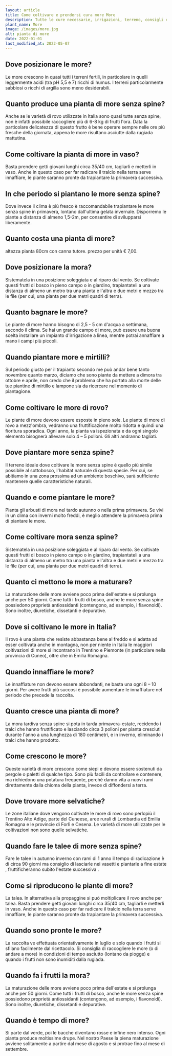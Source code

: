 ```yaml
---
layout: article
title: Come coltivare e prendersi cura more More
description: Tutte le cure necessarie, irrigazioni, terreno, consigli e molto altro sulla coltivazione more More
plant_name: More
image: /images/more.jpg
alt: pianta di more
date: 2022-01-01
last_modified_at: 2022-05-07
---
```


## Dove posizionare le more?

 Le more crescono in quasi tutti i terreni fertili, in particolare in quelli leggermente acidi (tra pH 5,5 e 7) ricchi di humus. I terreni particolarmente sabbiosi o ricchi di argilla sono meno desiderabili.

## Quanto produce una pianta di more senza spine?

Anche se le varietà di rovo utilizzate in Italia sono quasi tutte senza spine, non è infatti possibile raccogliere più di 6-8 kg di frutti l'ora. Data la particolare delicatezza di questo frutto è bene operare sempre nelle ore più fresche della giornata, appena le more risultano asciutte dalla rugiada mattutina.

## Come coltivare la pianta di more in vaso?

Basta prendere getti giovani lunghi circa 35/40 cm, tagliarli e metterli in vaso. Anche in questo caso per far radicare il tralcio nella terra serve innaffiare, le piante saranno pronte da trapiantare la primavera successiva.

## In che periodo si piantano le more senza spine?

Dove invece il clima è più fresco è raccomandabile trapiantare le more senza spine in primavera, lontano dall'ultima gelata invernale. Disporremo le piante a distanza di almeno 1,5-2m, per consentire di svilupparsi liberamente.

## Quanto costa una pianta di more?

altezza pianta 80cm con canna tutore. prezzo per unità € 7,00.

## Dove posizionare la mora?

Sistematela in una posizione soleggiata e al riparo dal vento. Se coltivate questi frutti di bosco in pieno campo o in giardino, trapiantateli a una distanza di almeno un metro tra una pianta e l'altra e due metri e mezzo tra le file (per cui, una pianta per due metri quadri di terra).

## Quanto bagnare le more?

Le piante di more hanno bisogno di 2,5 - 5 cm d'acqua a settimana, secondo il clima. Se hai un grande campo di more, può essere una buona scelta installare un impianto d'irrigazione a linea, mentre potrai annaffiare a mano i campi più piccoli.

## Quando piantare more e mirtilli?

Sul periodo giusto per il trapianto secondo me può andar bene tanto novembre quanto marzo, diciamo che sono piante da mettere a dimora tra ottobre e aprile, non credo che il problema che ha portato alla morte delle tue piantine di mirtillo e lampone sia da ricercare nel momento di piantagione.

## Come coltivare le more di rovo?

Le piante di more devono essere esposte in pieno sole. Le piante di more di rovo a mezz'ombra, vedranno una fruttificazione molto ridotta e quindi una fioritura sporadica. Ogni anno, la pianta va ispezionata e da ogni singolo elemento bisognerà allevare solo 4 – 5 polloni. Gli altri andranno tagliati.

## Dove piantare more senza spine?

Il terreno ideale dove coltivare le more senza spine è quello più simile possibile al sottobosco, l'habitat naturale di questa specie. Per cui, se abitiamo in una zona prossima ad un ambiente boschivo, sarà sufficiente mantenere quelle caratteristiche naturali.

## Quando e come piantare le more?

Pianta gli arbusti di mora nel tardo autunno o nella prima primavera. Se vivi in un clima con inverni molto freddi, è meglio attendere la primavera prima di piantare le more.

## Come coltivare mora senza spine?

 Sistematela in una posizione soleggiata e al riparo dal vento. Se coltivate questi frutti di bosco in pieno campo o in giardino, trapiantateli a una distanza di almeno un metro tra una pianta e l'altra e due metri e mezzo tra le file (per cui, una pianta per due metri quadri di terra).

## Quanto ci mettono le more a maturare?

 La maturazione delle more avviene poco prima dell'estate e si prolunga anche per 50 giorni. Come tutti i frutti di bosco, anche le more senza spine possiedono proprietà antiossidanti (contengono, ad esempio, i flavonoidi). Sono inoltre, diuretiche, dissetanti e depurative.

## Dove si coltivano le more in Italia?

Il rovo è una pianta che resiste abbastanza bene al freddo e si adatta ad esser coltivata anche in montagna, non per niente in Italia le maggiori coltivazioni di more si incontrano in Trentino e Piemonte (in particolare nella provincia di Cuneo), oltre che in Emilia Romagna.

## Quando innaffiare le more?

Le innaffiature non devono essere abbondanti, ne basta una ogni 8 – 10 giorni. Per avere frutti più succosi è possibile aumentare le innaffiature nel periodo che precede la raccolta.

## Quanto cresce una pianta di more?

 La mora tardiva senza spine si pota in tarda primavera-estate, recidendo i tralci che hanno fruttificato e lasciando circa 3 polloni per pianta cresciuti durante l'anno a una lunghezza di 180 centimetri, e in inverno, eliminando i tralci che hanno prodotto.

## Come crescono le more?

Queste varietà di more crescono come siepi e devono essere sostenuti da pergole o paletti di qualche tipo. Sono più facili da controllare e contenere, ma richiedono una potatura frequente, perché danno vita a nuovi rami direttamente dalla chioma della pianta, invece di diffondersi a terra.

## Dove trovare more selvatiche?

Le zone italiane dove vengono coltivate le more di rovo sono perlopiù il Trentino Alto Adige, parte del Cuneese, aree rurali di Lombardia ed Emilia Romagna e le provincie di Forlì e Cesena. Le varietà di more utilizzate per le coltivazioni non sono quelle selvatiche.

## Quando fare le talee di more senza spine?

Fare le talee in autunno inverno con rami di 1 anno il tempo di radicazione è di circa 90 giorni ma consiglio di lasciarle nei vasetti e piantarle a fine estate , fruttificheranno subito l'estate successiva .

## Come si riproducono le piante di more?

La talea. In alternativa alla propaggine si può moltiplicare il rovo anche per talea. Basta prendere getti giovani lunghi circa 35/40 cm, tagliarli e metterli in vaso. Anche in questo caso per far radicare il tralcio nella terra serve innaffiare, le piante saranno pronte da trapiantare la primavera successiva.

## Quando sono pronte le more?

La raccolta ve effettuata orientativamente in luglio e solo quando i frutti si sfilano facilmente dal ricettacolo. Si consiglia di raccogliere le more (o di andare a more) in condizioni di tempo asciutto (lontano da piogge) e quando i frutti non sono inumiditi dalla rugiada.

## Quando fa i frutti la mora?

La maturazione delle more avviene poco prima dell'estate e si prolunga anche per 50 giorni. Come tutti i frutti di bosco, anche le more senza spine possiedono proprietà antiossidanti (contengono, ad esempio, i flavonoidi). Sono inoltre, diuretiche, dissetanti e depurative.

## Quando è tempo di more?

 Si parte dal verde, poi le bacche diventano rosse e infine nero intenso. Ogni pianta produce moltissime drupe. Nel nostro Paese la piena maturazione avviene solitamente a partire dal mese di agosto e si protrae fino al mese di settembre.

